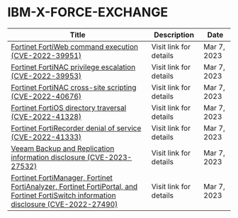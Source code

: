 

# IBM-X-FORCE-EXCHANGE

 |Title|Description|Date|
 |---|---|---|
 |[Fortinet FortiWeb command execution (CVE-2022-39951)](https://exchange.xforce.ibmcloud.com/activity/list?filter=Vulnerabilities)|Visit link for details|Mar 7, 2023|
 |[Fortinet FortiNAC privilege escalation (CVE-2022-39953)](https://exchange.xforce.ibmcloud.com/activity/list?filter=Vulnerabilities)|Visit link for details|Mar 7, 2023|
 |[Fortinet FortiNAC cross-site scripting (CVE-2022-40676)](https://exchange.xforce.ibmcloud.com/activity/list?filter=Vulnerabilities)|Visit link for details|Mar 7, 2023|
 |[Fortinet FortiOS directory traversal (CVE-2022-41328)](https://exchange.xforce.ibmcloud.com/activity/list?filter=Vulnerabilities)|Visit link for details|Mar 7, 2023|
 |[Fortinet FortiRecorder denial of service (CVE-2022-41333)](https://exchange.xforce.ibmcloud.com/activity/list?filter=Vulnerabilities)|Visit link for details|Mar 7, 2023|
 |[Veeam Backup and Replication information disclosure (CVE-2023-27532)](https://exchange.xforce.ibmcloud.com/activity/list?filter=Vulnerabilities)|Visit link for details|Mar 7, 2023|
 |[Fortinet FortiManager, Fortinet FortiAnalyzer, Fortinet FortiPortal, and Fortinet FortiSwitch information disclosure (CVE-2022-27490)](https://exchange.xforce.ibmcloud.com/activity/list?filter=Vulnerabilities)|Visit link for details|Mar 7, 2023|
 